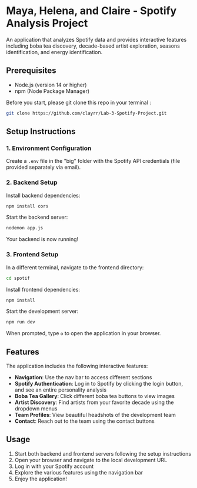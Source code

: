 # Maya, Helena, and Claire - Spotify Analysis Project

An application that analyzes Spotify data and provides interactive features including boba tea discovery, decade-based artist exploration, seasons identification, and energy identification. 

## Prerequisites

- Node.js (version 14 or higher)
- npm (Node Package Manager)

Before you start, please git clone this repo in your terminal :

```bash
git clone https://github.com/clayrr/Lab-3-Spotify-Project.git
```


## Setup Instructions

### 1. Environment Configuration

Create a `.env` file in the "big" folder with the Spotify API credentials (file provided separately via email).

### 2. Backend Setup

Install backend dependencies:
```bash
npm install cors
```

Start the backend server:
```bash
nodemon app.js
```

Your backend is now running!

### 3. Frontend Setup

In a different terminal, navigate to the frontend directory:
```bash
cd spotif
```

Install frontend dependencies:
```bash
npm install
```

Start the development server:
```bash
npm run dev
```

When prompted, type `o` to open the application in your browser.

## Features

The application includes the following interactive features:

- **Navigation**: Use the nav bar to access different sections
- **Spotify Authentication**: Log in to Spotify by clicking the login button, and see an entire personality analysis
- **Boba Tea Gallery**: Click different boba tea buttons to view images
- **Artist Discovery**: Find artists from your favorite decade using the dropdown menus
- **Team Profiles**: View beautiful headshots of the development team
- **Contact**: Reach out to the team using the contact buttons

## Usage

1. Start both backend and frontend servers following the setup instructions
2. Open your browser and navigate to the local development URL
3. Log in with your Spotify account
4. Explore the various features using the navigation bar
5. Enjoy the application!

